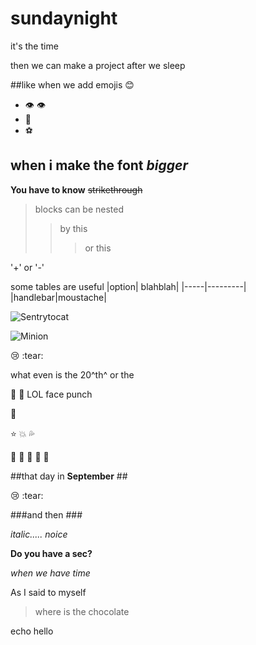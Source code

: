 # sundaynight
it's the time

then we can make a project after we sleep

##like when we add emojis :blush: 
* :eye: :eye:
* :nose:
* :soccer:

## when i make the font _bigger_ ##


__You have to know__
~~strikethrough~~

> blocks can be nested
>> by this
> > > or this

'+' or '-'

some tables are useful
|option| blahblah|
|-----|---------|
|handlebar|moustache|

![Sentrytocat](https://octodex.github.com/images/sentrytocat.png)

![Minion](https://octodex.github.com/images/minion.png)


:cry: :tear:

what even is the 20^th^ or the 

:clap: :facepunch: LOL face punch

:star2:

:star:
:boom:
:sweat_drops:

:fu:
:clap:
:running:
:dancers:
:fu:






##that day in __September__ ##

:cry: :tear:

###and then ###

_italic..... noice_

__Do you have a sec?__

_when we have time_

As I said to myself
> where
> is 
> the 
> chocolate


echo hello
